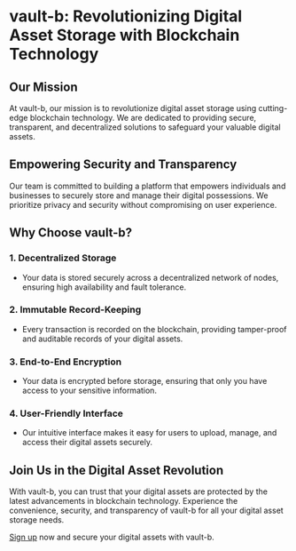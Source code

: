# vault-b: Revolutionizing Digital Asset Storage with Blockchain Technology

## Our Mission

At vault-b, our mission is to revolutionize digital asset storage using cutting-edge blockchain technology. We are dedicated to providing secure, transparent, and decentralized solutions to safeguard your valuable digital assets.

## Empowering Security and Transparency

Our team is committed to building a platform that empowers individuals and businesses to securely store and manage their digital possessions. We prioritize privacy and security without compromising on user experience.

## Why Choose vault-b?

### 1. Decentralized Storage
   - Your data is stored securely across a decentralized network of nodes, ensuring high availability and fault tolerance.

### 2. Immutable Record-Keeping
   - Every transaction is recorded on the blockchain, providing tamper-proof and auditable records of your digital assets.

### 3. End-to-End Encryption
   - Your data is encrypted before storage, ensuring that only you have access to your sensitive information.

### 4. User-Friendly Interface
   - Our intuitive interface makes it easy for users to upload, manage, and access their digital assets securely.

## Join Us in the Digital Asset Revolution

With vault-b, you can trust that your digital assets are protected by the latest advancements in blockchain technology. Experience the convenience, security, and transparency of vault-b for all your digital asset storage needs.

[Sign up](https://vault-b.netlify.app/signup) now and secure your digital assets with vault-b.
